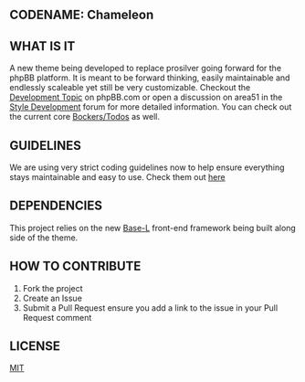 ## CODENAME: Chameleon

## WHAT IS IT
A new theme being developed to replace prosilver going forward for the phpBB platform. It is meant to be forward thinking, easily maintainable and endlessly scaleable yet still be very customizable. Checkout the [Development Topic](https://area51.phpbb.com/docs/dev/development/index.html) on phpBB.com or open a discussion on area51 in the [Style Development](https://area51.phpbb.com/phpBB/viewforum.php?f=131&sid=719d3d0bbf257d54cbe43d1dfb4fb8c2) forum for more detailed information. You can check out the current core [Bockers/Todos](https://area51.phpbb.com/phpBB/viewtopic.php?f=141&t=61766) as well.

## GUIDELINES
We are using very strict coding guidelines now to help ensure everything stays maintainable and easy to use.
Check them out [here](https://area51.phpbb.com/docs/dev/development/index.html)

## DEPENDENCIES
This project relies on the new [Base-L](https://github.com/hanakin/base-l) front-end framework being built along side of the theme.

## HOW TO CONTRIBUTE
1. Fork the project
2. Create an Issue
4. Submit a Pull Request ensure you add a link to the issue in your Pull Request comment

## LICENSE
[MIT](https://opensource.org/licenses/MIT)
